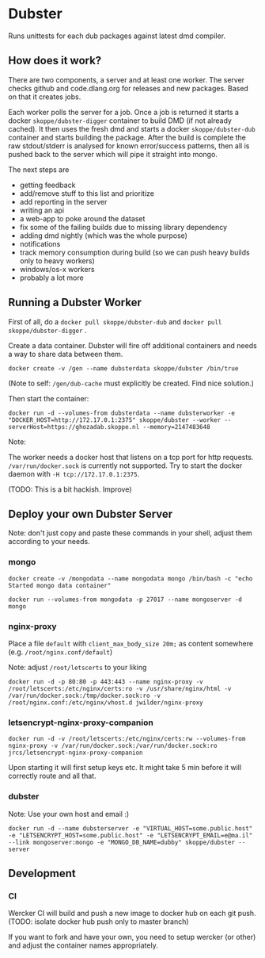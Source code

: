 # Dubster

Runs unittests for each dub packages against latest dmd compiler.

## How does it work?

There are two components, a server and at least one worker. The server checks github and code.dlang.org for releases and new packages. Based on that it creates jobs.

Each worker polls the server for a job. Once a job is returned it starts a docker `skoppe/dubster-digger` container to build DMD (if not already cached). It then uses the fresh dmd and starts a docker `skoppe/dubster-dub` container and starts building the package. After the build is complete the raw stdout/stderr is analysed for known error/success patterns, then all is pushed back to the server which will pipe it straight into mongo.

The next steps are

- getting feedback
- add/remove stuff to this list and prioritize
- add reporting in the server
- writing an api
- a web-app to poke around the dataset
- fix some of the failing builds due to missing library dependency
- adding dmd nightly (which was the whole purpose)
- notifications
- track memory consumption during build (so we can push heavy builds only to heavy workers)
- windows/os-x workers
- probably a lot more

## Running a Dubster Worker

First of all, do a `docker pull skoppe/dubster-dub` and `docker pull skoppe/dubster-digger` .

Create a data container. Dubster will fire off additional containers and needs a way to share data between them.

`docker create -v /gen --name dubsterdata skoppe/dubster /bin/true`

(Note to self: `/gen/dub-cache` must explicitly be created. Find nice solution.)

Then start the container:

`docker run -d --volumes-from dubsterdata --name dubsterworker -e "DOCKER_HOST=http://172.17.0.1:2375" skoppe/dubster --worker --serverHost=https://ghozadab.skoppe.nl --memory=2147483648`

Note:

The worker needs a docker host that listens on a tcp port for http requests. `/var/run/docker.sock` is currently not supported. Try to start the docker daemon with `-H tcp://172.17.0.1:2375`.

(TODO: This is a bit hackish. Improve)

## Deploy your own Dubster Server

Note: don't just copy and paste these commands in your shell, adjust them according to your needs.

### mongo

`docker create -v /mongodata --name mongodata mongo /bin/bash -c "echo Started mongo data container"`

`docker run --volumes-from mongodata -p 27017 --name mongoserver -d mongo`

### nginx-proxy

Place a file `default` with `client_max_body_size 20m;` as content somewhere (e.g. `/root/nginx.conf/default`)

Note: adjust `/root/letscerts` to your liking

`docker run -d -p 80:80 -p 443:443 --name nginx-proxy -v /root/letscerts:/etc/nginx/certs:ro -v /usr/share/nginx/html -v /var/run/docker.sock:/tmp/docker.sock:ro -v /root/nginx.conf:/etc/nginx/vhost.d jwilder/nginx-proxy`

### letsencrypt-nginx-proxy-companion

`docker run -d -v /root/letscerts:/etc/nginx/certs:rw --volumes-from nginx-proxy -v /var/run/docker.sock:/var/run/docker.sock:ro jrcs/letsencrypt-nginx-proxy-companion`

Upon starting it will first setup keys etc. It might take 5 min before it will correctly route and all that.

### dubster

Note: Use your own host and email :)

`docker run -d --name dubsterserver -e "VIRTUAL_HOST=some.public.host" -e "LETSENCRYPT_HOST=some.public.host" -e "LETSENCRYPT_EMAIL=e@ma.il" --link mongoserver:mongo -e "MONGO_DB_NAME=dubby" skoppe/dubster --server`

## Development

### CI

Wercker CI will build and push a new image to docker hub on each git push. (TODO: isolate docker hub push only to master branch)

If you want to fork and have your own, you need to setup wercker (or other) and adjust the container names appropriately.
